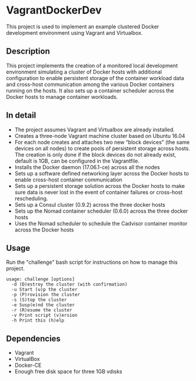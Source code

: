 # VagrantDockerDev

This project is used to implement an example clustered Docker development environment using Vagrant and Virtualbox. 

## Description

This project implements the creation of a monitored local development environment simulating a cluster of Docker hosts with additional configuration to enable persistent storage of the container workload data and cross-host communication among the various Docker containers running on the hosts. It also sets up a container scheduler across the Docker hosts to manage container workloads.

## In detail

* The project assumes Vagrant and Virtualbox are already installed.
* Creates a three-node Vagrant machine cluster based on Ubuntu 16.04
* For each node creates and attaches two new “block devices” (the same devices on all nodes) to create pools of persistent storage across hosts. The creation is only done if the block devices do not already exist, default is 1GB, can be configured in the Vagrantfile.
* Installs the Docker daemon (17.06.1-ce) across all the nodes
* Sets up a software defined networking layer across the Docker hosts to enable cross-host container communication
* Sets up a persistent storage solution across the Docker hosts to make sure data is never lost in the event of container failures or cross-host rescheduling.
* Sets up a Consul cluster (0.9.2) across the three docker hosts
* Sets up the Nomad container scheduler (0.6.0) across the three docker hosts
* Uses the Nomad scheduler to schedule the Cadvisor container monitor across the Docker hosts

## Usage

Run the "challenge" bash script for instructions on how to manage this project.

```
usage: challenge [options]
  -d (D)estroy the cluster (with confirmation)
  -u Start (u)p the cluster
  -p (P)rovision the cluster
  -s (S)top the cluster
  -e Susp(e)nd the cluster
  -r (R)esume the cluster
  -v Print script (v)ersion
  -h Print this (h)elp
```

## Dependencies

* Vagrant
* VirtualBox
* Docker-CE
* Enough free disk space for three 1GB vdisks
